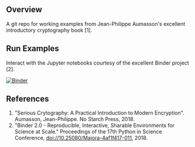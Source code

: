 ## Overview
A git repo for working examples from Jean-Philippe Aumasson's excellent introductory cryptography book [1].

## Run Examples
Interact with the Jupyter notebooks courtesy of the excellent Binder project [2].

[![Binder](https://mybinder.org/badge_logo.svg)](https://mybinder.org/v2/gh/jelaiw/serious-cryptography-examples/HEAD)

## References
1. "Serious Crytography: A Practical Introduction to Modern Encryption". Aumasson, Jean-Philippe. No Starch Press, 2018.
2. "Binder 2.0 - Reproducible, Interactive, Sharable Environments for Science at Scale." Proceedings of the 17th Python in Science Conference, [doi://10.25080/Majora-4af1f417-011](https://doi.org/10.25080/Majora-4af1f417-011), 2018.
